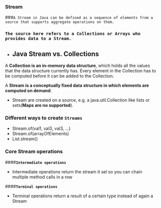 ### Stream
###`A Stream in Java can be defined as a sequence of elements from a source that supports aggregate operations on them.`
### `The source here refers to a Collections or Arrays who provides data to a Stream.`

* ## Java Stream vs. Collections
A **Collection is an in-memory data structure**, which holds all the values that the data structure currently has. 
Every element in the Collection has to be computed before it can be added to the Collection. 

A **Stream is a conceptually fixed data structure in which elements are computed on demand**. 

- Stream are created on a source, e.g. a java.util.Collection like lists or sets(**Maps are no supported**). 

### Different ways to create **`Streams`**
- Stream.of(val1, val3, val3, ...)
- Stream.of(arrayOfElements)
- List.stream()

### Core Stream operations 
####**`Intermediate operations`**
- Intermediate operations return the stream it sel so you can chain multiple method calls in a row

####**`Terminal operations`**
- Terminal operations return a result of a certain type instead of again a Stream